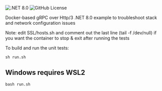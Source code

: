 ![.NET 8.0](https://img.shields.io/badge/.NET-v8.0-blue)
![GitHub License](https://img.shields.io/github/license/gradx/GrpcHttp3Net80Demo)

Docker-based gRPC over Http/3 .NET 8.0 example to troubleshoot stack and network configuration issues

Note: edit SSL/hosts.sh and comment out the last line (tail -f /dev/null) if you want the container to stop & exit after running the tests

To build and run the unit tests:

`sh run.sh`

## Windows requires WSL2
`bash run.sh`

